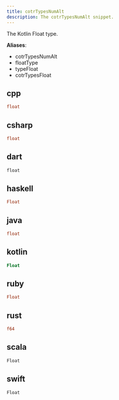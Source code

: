 ```yaml
---
title: cotrTypesNumAlt
description: The cotrTypesNumAlt snippet.
---
```


The Kotlin Float type.

**Aliases**:
- cotrTypesNumAlt
- floatType
- typeFloat
- cotrTypesFloat

## cpp
```cpp
float
```

## csharp
```csharp
float
```

## dart
```dart
float
```

## haskell
```haskell
Float
```

## java
```java
float
```

## kotlin
```kotlin
Float
```

## ruby
```ruby
Float
```

## rust
```rust
f64
```

## scala
```scala
Float
```

## swift
```swift
Float
```

